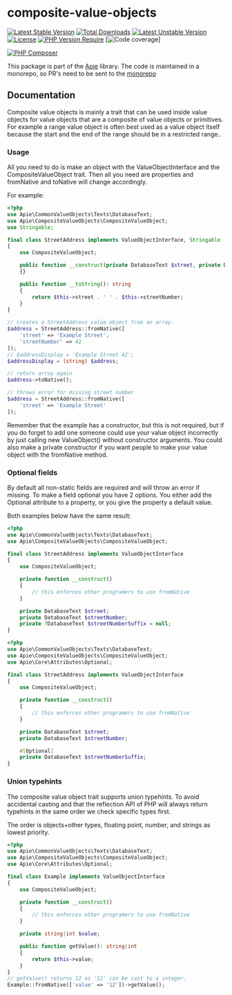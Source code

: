 # composite-value-objects

 [![Latest Stable Version](http://poser.pugx.org/apie/composite-value-objects/v)](https://packagist.org/packages/apie/composite-value-objects) [![Total Downloads](http://poser.pugx.org/apie/composite-value-objects/downloads)](https://packagist.org/packages/apie/composite-value-objects) [![Latest Unstable Version](http://poser.pugx.org/apie/composite-value-objects/v/unstable)](https://packagist.org/packages/apie/composite-value-objects) [![License](http://poser.pugx.org/apie/composite-value-objects/license)](https://packagist.org/packages/apie/composite-value-objects) [![PHP Version Require](http://poser.pugx.org/apie/composite-value-objects/require/php)](https://packagist.org/packages/apie/composite-value-objects) [![Code coverage](https://raw.githubusercontent.com/apie-lib/{package}/main/coverage_badge.svg)] 

[![PHP Composer](https://github.com/apie-lib/composite-value-objects/actions/workflows/php.yml/badge.svg?event=push)](https://github.com/apie-lib/composite-value-objects/actions/workflows/php.yml)

This package is part of the [Apie](https://github.com/apie-lib) library.
The code is maintained in a monorepo, so PR's need to be sent to the [monorepo](https://github.com/apie-lib/apie-lib-monorepo/pulls)

## Documentation
Composite value objects is mainly a trait that can be used inside value objects for value objects that are a composite of value objects or primitives. For example a range value object is often best used as a value object itself because the start and the end of the range should be in a restricted range..

### Usage
All you need to do is make an object with the ValueObjectInterface and the CompositeValueObject trait. Then all you need are properties and fromNative and toNative will change accordingly.

For example:
```php
<?php
use Apie\CommonValueObjects\Texts\DatabaseText;
use Apie\CompositeValueObjects\CompositeValueObject;
use Stringable;

final class StreetAddress implements ValueObjectInterface, Stringable
{
    use CompositeValueObject;

    public function __construct(private DatabaseText $street, private DatabaseText $streetNumber)
    {}

    public function __toString(): string
    {
        return $this->street . ' ' . $this->streetNumber;
    }
}

// creates a StreetAddress value object from an array.
$address = StreetAddress::fromNative([
    'street' => 'Example Street',
    'streetNumber' => 42
]);
// $addressDisplay = 'Example Street 42';
$addressDisplay = (string) $address;

// return array again
$address->toNative();

// throws error for missing street number
$address = StreetAddress::fromNative([
    'street' => 'Example Street'
]);

```

Remember that the example has a constructor, but this is not required, but if you do forget to add one someone could use your
value object incorrectly by just calling new ValueObject() without constructor arguments. You could also make a private constructor
if you want people to make your value object with the fromNative method.

### Optional fields
By default all non-static fields are required and will throw an error if missing. To make a field optional you have 2 options.
You either add the Optional attribute to a property, or you give the property a default value.

Both examples below have the same result:

```php
<?php
use Apie\CommonValueObjects\Texts\DatabaseText;
use Apie\CompositeValueObjects\CompositeValueObject;

final class StreetAddress implements ValueObjectInterface
{
    use CompositeValueObject;

    private function __construct()
    {
        // this enforces other programers to use fromNative
    }

    private DatabaseText $street;
    private DatabaseText $streetNumber;
    private ?DatabaseText $streetNumberSuffix = null;
}
```

```php
<?php
use Apie\CommonValueObjects\Texts\DatabaseText;
use Apie\CompositeValueObjects\CompositeValueObject;
use Apie\Core\Attributes\Optional;

final class StreetAddress implements ValueObjectInterface
{
    use CompositeValueObject;

    private function __construct()
    {
        // this enforces other programers to use fromNative
    }

    private DatabaseText $street;
    private DatabaseText $streetNumber;

    #[Optional]
    private DatabaseText $streetNumberSuffix;
}
```


### Union typehints
The composite value object trait supports union typehints. To avoid accidental casting and that the reflection API of PHP
will always return typehints in the same order we check specific types first.

The order is objects+other types, floating point, number, and strings as lowest priority.

```php
<?php
use Apie\CommonValueObjects\Texts\DatabaseText;
use Apie\CompositeValueObjects\CompositeValueObject;
use Apie\Core\Attributes\Optional;

final class Example implements ValueObjectInterface
{
    use CompositeValueObject;

    private function __construct()
    {
        // this enforces other programers to use fromNative
    }

    private string|int $value;

    public function getValue(): string|int
    {
        return $this->value;
    }
}
// getValue() returns 12 as '12' can be cast to a integer.
Example::fromNative(['value' => '12'])->getValue();
```
